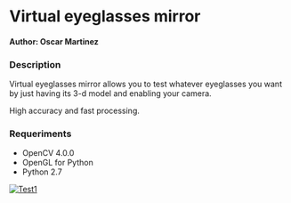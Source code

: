 # Virtual eyeglasses mirror

#### Author: Oscar Martinez

### Description
Virtual eyeglasses mirror allows you to test whatever eyeglasses you want by just having its 3-d model and enabling your camera.

High accuracy and fast processing.

### Requeriments

- OpenCV 4.0.0
- OpenGL for Python
- Python 2.7


[![Test1](https://imgur.com/jcfOB8A)](https://nodesource.com/products/nsolid)

